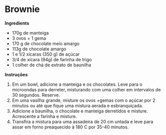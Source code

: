 # Brownie

**Ingredients**

- 170g de manteiga
- 3 ovos + 1 gema
- 170 g de chocolate meio amargo
- 113g de chocolate amargo
- 1 e 1/2 xícaras (350 g) de açúcar
- 3/4 de xícara (94g) de farinha de trigo
- 1 colher de chá de extrato de baunilha

**Instruções**

1. Em um bowl, adicione a manteiga e os chocolates. Leve para o microondas para derreter, misturando com uma colher em intervalos de 30 segundos. Reserve.
2. Em uma vasilha grande, misture os ovos +gemas com o açúcar por 2 minutos ou até que fique uma mistura aerada e esbranquiçada.
3. Adicione a baunilha, o chocolate e manteiga derretidos e misture. Acrescente a farinha e misture.
4. Transfira a mistura para uma assadeira de 20 cm untada e leve para assar em forno preaquecido à 180 C por 35-40 minutos.